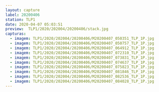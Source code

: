 ```yaml
---
layout: capture
label: 20200406
station: TLP1
date: 2020-04-07 05:03:51
preview:  TLP1/2020/202004/20200406/stack.jpg
capturas:
  - imagem: TLP1/2020/202004/20200406/M20200407_050351_TLP_1P.jpg
  - imagem: TLP1/2020/202004/20200406/M20200407_050757_TLP_1P.jpg
  - imagem: TLP1/2020/202004/20200406/M20200407_064912_TLP_1P.jpg
  - imagem: TLP1/2020/202004/20200406/M20200407_072310_TLP_1P.jpg
  - imagem: TLP1/2020/202004/20200406/M20200407_073831_TLP_1P.jpg
  - imagem: TLP1/2020/202004/20200406/M20200407_074637_TLP_1P.jpg
  - imagem: TLP1/2020/202004/20200406/M20200407_075823_TLP_1P.jpg
  - imagem: TLP1/2020/202004/20200406/M20200407_081846_TLP_1P.jpg
  - imagem: TLP1/2020/202004/20200406/M20200407_082536_TLP_1P.jpg
  - imagem: TLP1/2020/202004/20200406/M20200407_084028_TLP_1P.jpg
---
```

